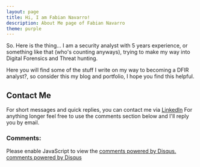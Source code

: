 ```yaml
---
layout: page
title: Hi, I am Fabian Navarro!
description: About Me page of Fabian Navarro
theme: purple
---
```


So. Here is the thing... I am a security analyst with 5 years experience, or something like that (who's counting anyways), trying to make my way into Digital Forensics and Threat hunting.

Here you will find some of the stuff I write on my way to becoming a DFIR analyst?, so consider this my blog and portfolio, I hope you find this helpful.


## Contact Me

For short messages and quick replies, you can contact me via [LinkedIn](https://www.linkedin.com/in/fanavarr/) For anything longer feel free to use the comments section below and I'll reply you by email.

### Comments:

<div id="disqus_thread"></div>
<script type="text/javascript">
  /* * * CONFIGURATION VARIABLES: EDIT BEFORE PASTING INTO YOUR WEBPAGE * * */
  var disqus_shortname = '{{site.disqushandler}}';

  /* * * DON'T EDIT BELOW THIS LINE * * */
  (function() {
      var dsq = document.createElement('script'); dsq.type = 'text/javascript'; dsq.async = true;
      dsq.src = '//' + disqus_shortname + '.disqus.com/embed.js';
      (document.getElementsByTagName('head')[0] || document.getElementsByTagName('body')[0]).appendChild(dsq);
  })();
</script>
<noscript>Please enable JavaScript to view the <a href="http://disqus.com/?ref_noscript">comments powered by Disqus.</a></noscript>
<a href="http://disqus.com" class="dsq-brlink">comments powered by <span class="logo-disqus">Disqus</span></a>

<script src="https://txtpen.com/embed.js?site={{site.txtpenhandler}}" />

